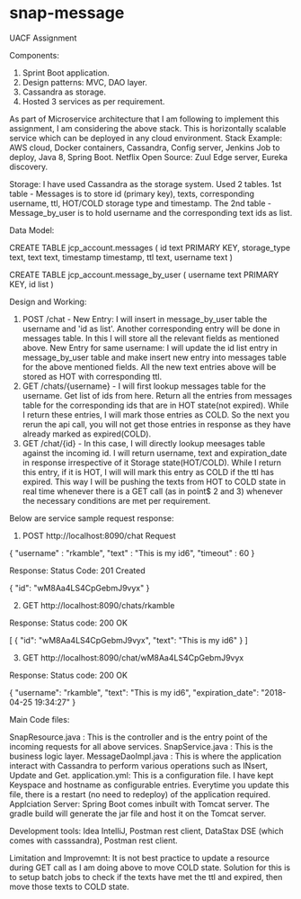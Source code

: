 # snap-message
UACF Assignment

Components:
1. Sprint Boot application. 
2. Design patterns: MVC, DAO layer.
2. Cassandra as storage.
3. Hosted 3 services as per requirement.

As part of Microservice architecture that I am following to implement this assignment, I am considering the above stack. This is horizontally scalable service which can be deployed in any cloud environment. 
Stack Example: AWS cloud, Docker containers, Cassandra, Config server, Jenkins Job to deploy, Java 8, Spring Boot. Netflix Open Source: Zuul Edge server, Eureka discovery.

Storage:
I have used Cassandra as the storage system. Used 2 tables. 1st table - Messages is to store id (primary key), texts, corresponding username, ttl, HOT/COLD storage type and timestamp. The 2nd table - Message_by_user is to hold username and the corresponding text ids as list.

Data Model:

CREATE TABLE jcp_account.messages (
    id text PRIMARY KEY,
    storage_type text,
    text text,
    timestamp timestamp,
    ttl text,
    username text
)

CREATE TABLE jcp_account.message_by_user (
    username text PRIMARY KEY,
    id list<text>
)

Design and Working:
1. POST /chat - New Entry: I will insert in message_by_user table the username and 'id as list'. Another corresponding entry will be done in messages table. In this I will store all the relevant fields as mentioned above.
New Entry for same username: I will update the id list entry in message_by_user table and make insert new entry into messages table for the above mentioned fields. 
All the new text entries above will be stored as HOT with corresponding ttl.
2. GET /chats/{username} - I will first lookup messages table for the username. Get list of ids from here. Return all the entries from messages table for the corresponding ids that are in HOT state(not expired). While I return these entries, I will mark those entries as COLD. So the next you rerun the api call, you will not get those entries in response as they have already marked as expired(COLD).
3. GET /chat/{id} - In this case, I will directly lookup meesages table against the incoming id. I will return username, text and expiration_date in response irrespective of it Storage state(HOT/COLD). While I return this entry, if it is HOT, I will will mark this entry as COLD if the ttl has expired. This way I will be pushing the texts from HOT to COLD state in real time whenever there is a GET call (as in point$ 2 and 3) whenever the necessary conditions are met per requirement.


Below are service sample request response:
1. POST http://localhost:8090/chat
Request

{
	"username" : "rkamble",
	"text" : "This is my id6",
	"timeout" : 60
}

Response: Status Code: 201 Created

{
    "id": "wM8Aa4LS4CpGebmJ9vyx"
}


2. GET http://localhost:8090/chats/rkamble

Response: Status code: 200 OK

[
    {
        "id": "wM8Aa4LS4CpGebmJ9vyx",
        "text": "This is my id6"
    }
]


3. GET http://localhost:8090/chat/wM8Aa4LS4CpGebmJ9vyx

Response: Status code: 200 OK

{
    "username": "rkamble",
    "text": "This is my id6",
    "expiration_date": "2018-04-25 19:34:27"
}

Main Code files:

SnapResource.java : This is the controller and is the entry point of the incoming requests for all above services. 
SnapService.java : This is the business logic layer.
MessageDaoImpl.java : This is where the application interact with Cassandra to perform various operations such as INsert, Update and Get.
application.yml: This is a configuration file. I have kept Keyspace and hostname as configurable entries. Everytime you update this file, there is a restart (no need to redeploy) of the application required.
Applciation Server: Spring Boot comes inbuilt with Tomcat server. The gradle build will generate the jar file and host it on the Tomcat server.

Development tools: Idea IntelliJ, Postman rest client, DataStax DSE (which comes with casssandra), Postman rest client. 

Limitation and Improvemnt: It is not best practice to update a resource during GET call as I am doing above to move COLD state. Solution for this is to setup batch jobs to check if the texts have met the ttl and expired, then move those texts to COLD state. 


